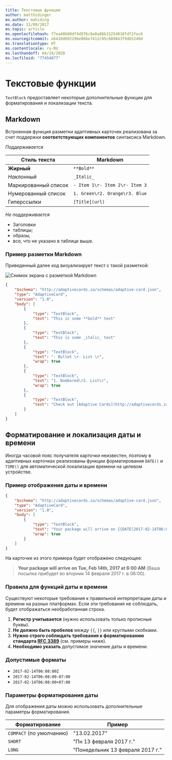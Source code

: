 ```yaml
---
title: Текстовые функции
author: matthidinger
ms.author: mahiding
ms.date: 11/09/2017
ms.topic: article
ms.openlocfilehash: f7ea40b80df4d976c0a8a86b15254018fdf2fac6
ms.sourcegitcommit: e6418d692296e06be7412c95c689843f9db5240d
ms.translationtype: HT
ms.contentlocale: ru-RU
ms.lasthandoff: 04/24/2020
ms.locfileid: "77454877"
---
```

# <a name="text-features"></a>Текстовые функции

`TextBlock` предоставляет некоторые дополнительные функции для форматирования и локализации текста.

## <a name="markdown"></a>Markdown
Встроенная функция разметки адаптивных карточек реализована за счет поддержки **соответствующих компонентов** синтаксиса Markdown.

_Поддерживается_

| Стиль текста      | Markdown |
|-----------------|-----|
| **Жирный**        | ```**Bold**``` |
| _Наклонный_        | ```_Italic_``` |
| Маркированный список     | ```- Item 1\r- Item 2\r- Item 3``` | 
| Нумерованный список   | ```1. Green\r2. Orange\r3. Blue``` |
| Гиперссылки      | ```[Title](url)``` |

_Не поддерживается_

* Заголовки
* таблицы;
* образы,
* все, что не указано в таблице выше.

### <a name="markdown-example"></a>Пример разметки Markdown

Приведенный далее код визуализирует текст с такой разметкой:

![Снимок экрана с разметкой Markdown](media/text-features/markdown.png)

```json
{
    "$schema": "http://adaptivecards.io/schemas/adaptive-card.json",
    "type": "AdaptiveCard",
    "version": "1.0",
    "body": [
        {
            "type": "TextBlock",
            "text": "This is some **bold** text"
        },
        {
            "type": "TextBlock",
            "text": "This is some _italic_ text"
        },
        {
            "type": "TextBlock",
            "text": "- Bullet \r- List \r",
            "wrap": true
        },
        {
            "type": "TextBlock",
            "text": "1. Numbered\r2. List\r",
            "wrap": true
        },
        {
            "type": "TextBlock",
            "text": "Check out [Adaptive Cards](http://adaptivecards.io)"
        }
    ]
}
```

## <a name="datetime-formatting-and-localization"></a>Форматирование и локализация даты и времени

Иногда часовой пояс получателя карточки неизвестен, поэтому в адаптивных карточках реализованы функции форматирования `DATE()` и `TIME()` для автоматической локализации времени на целевом устройстве.

### <a name="datetime-example"></a>Пример отображения даты и времени

```json
{
    "$schema": "http://adaptivecards.io/schemas/adaptive-card.json",
    "type": "AdaptiveCard",
    "version": "1.0",
    "body": [
        {
            "type": "TextBlock",
            "text": "Your package will arrive on {{DATE(2017-02-14T06:00:00Z, SHORT)}} at {{TIME(2017-02-14T06:00:00Z)}}",
            "wrap": true
        }
    ]
}
```

На карточке из этого примера будет отображено следующее: 

> **Your package will arrive on Tue, Feb 14th, 2017 at 6:00 AM** (Ваша посылка прибудет во вторник 14 февраля 2017 г. в 06:00).

### <a name="datetime-function-rules"></a>Правила для функций даты и времени

Существуют некоторые требования к правильной интерпретации даты и времени на разных платформах. Если эти требования не соблюдать, будет отображаться необработанная строка.

1. **Регистр учитывается** (нужно использовать только прописные буквы).
1. **Не должно быть пробелов** между `{{`, `}}` или круглыми скобками.
1. **Нужно строго соблюдать требования к форматированию стандарта [RFC 3389](https://tools.ietf.org/html/rfc3339)** (см. примеры ниже).
1. **Необходимо указать** допустимое значение даты и времени.

### <a name="valid-formats"></a>Допустимые форматы

* `2017-02-14T06:08:00Z`
* `2017-02-14T06:08:00-07:00`
* `2017-02-14T06:08:00+07:00`

### <a name="date-formatting-param"></a>Параметры форматирования даты

Для отображения даты можно использовать дополнительные параметры форматирования.


|       Форматирование        |            Пример            |
|---------------------|-------------------------------|
| `COMPACT` (по умолчанию) |          "13.02.2017"          |
|       `SHORT`       |     "Пн 13 февраля 2017 г."     |
|       `LONG`        | "Понедельник 13 февраля 2017 г." |

